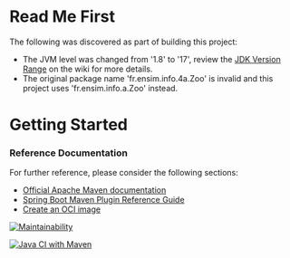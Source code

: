 # Read Me First
The following was discovered as part of building this project:

* The JVM level was changed from '1.8' to '17', review the [JDK Version Range](https://github.com/spring-projects/spring-framework/wiki/Spring-Framework-Versions#jdk-version-range) on the wiki for more details.
* The original package name 'fr.ensim.info.4a.Zoo' is invalid and this project uses 'fr.ensim.info.a.Zoo' instead.

# Getting Started

### Reference Documentation
For further reference, please consider the following sections:

* [Official Apache Maven documentation](https://maven.apache.org/guides/index.html)
* [Spring Boot Maven Plugin Reference Guide](https://docs.spring.io/spring-boot/docs/3.0.0/maven-plugin/reference/html/)
* [Create an OCI image](https://docs.spring.io/spring-boot/docs/3.0.0/maven-plugin/reference/html/#build-image)

[![Maintainability](https://api.codeclimate.com/v1/badges/1422dd731d028b298e38/maintainability)](https://codeclimate.com/github/florentin72/Zoo/maintainability)

[![Java CI with Maven](https://github.com/florentin72/Zoo/actions/workflows/maven.yml/badge.svg)](https://github.com/florentin72/Zoo/actions/workflows/maven.yml)